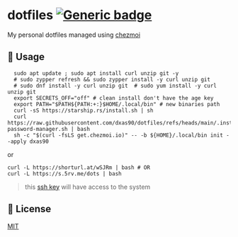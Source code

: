 # dotfiles [![Generic badge](https://img.shields.io/badge/Version-v1.0.0-<COLOR>.svg)](https://shields.io/)

My personal dotfiles managed using [chezmoi](https://github.com/twpayne/chezmoi)

## 🚀 Usage

```console
  sudo apt update ; sudo apt install curl unzip git -y
  # sudo zypper refresh && sudo zypper install -y curl unzip git
  # sudo dnf install -y curl unzip git  # sudo yum install -y curl unzip git
  export SECRETS_OFF="off" # clean install don't have the age key
  export PATH="$PATH${PATH:+:}$HOME/.local/bin" # new binaries path
  curl -sS https://starship.rs/install.sh | sh
  curl https://raw.githubusercontent.com/dxas90/dotfiles/refs/heads/main/.install-password-manager.sh | bash
  sh -c "$(curl -fsLS get.chezmoi.io)" -- -b ${HOME}/.local/bin init --apply dxas90
```
or
```console
curl -L https://shorturl.at/wSJRm | bash # OR
curl -L https://s.5rv.me/dots | bash
```

> this [ssh key](https://github.com/dxas90/dotfiles/blob/main/private_dot_ssh/authorized_keys.tmpl#L1) will have access to the system
## 📝 License

[MIT](https://github.com/dxas90/dotfiles/blob/master/LICENSE)
